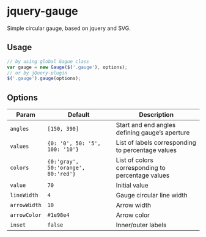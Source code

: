 # jquery-gauge

Simple circular gauge, based on jquery and SVG.

## Usage

```js
// by using global Gague class
var gauge = new Gauge($('.gauge'), options);
// or by jQuery-plugin
$('.gauge').gauge(options);
```

## Options

| Param | Default | Description |
|---|---|---|
| `angles` | `[150, 390]` | Start and end angles defining gauge’s aperture |
| `values` | `{0: '0', 50: '5', 100: '10'}` | List of labels corresponding to percentage values |
| `colors` | `{0:'gray', 50:'orange', 80:'red'}` | List of colors corresponding to percentage values |
| `value` | `70` | Initial value |
| `lineWidth` | `4` | Gauge circular line width |
| `arrowWidth` | `10` | Arrow width |
| `arrowColor` | `#1e98e4` | Arrow color |
| `inset` | `false` | Inner/outer labels |